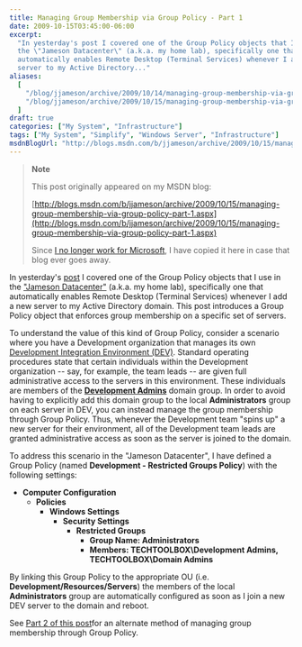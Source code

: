 ```yaml
---
title: Managing Group Membership via Group Policy - Part 1
date: 2009-10-15T03:45:00-06:00
excerpt:
  "In yesterday's post I covered one of the Group Policy objects that I use in
  the \"Jameson Datacenter\" (a.k.a. my home lab), specifically one that
  automatically enables Remote Desktop (Terminal Services) whenever I add a new
  server to my Active Directory..."
aliases:
  [
    "/blog/jjameson/archive/2009/10/14/managing-group-membership-via-group-policy-part-1.aspx",
    "/blog/jjameson/archive/2009/10/15/managing-group-membership-via-group-policy-part-1.aspx",
  ]
draft: true
categories: ["My System", "Infrastructure"]
tags: ["My System", "Simplify", "Windows Server", "Infrastructure"]
msdnBlogUrl: "http://blogs.msdn.com/b/jjameson/archive/2009/10/15/managing-group-membership-via-group-policy-part-1.aspx"
---
```


> **Note**
>
> This post originally appeared on my MSDN blog:
>
> [http://blogs.msdn.com/b/jjameson/archive/2009/10/15/managing-group-membership-via-group-policy-part-1.aspx](http://blogs.msdn.com/b/jjameson/archive/2009/10/15/managing-group-membership-via-group-policy-part-1.aspx)
>
> Since
> [I no longer work for Microsoft](/blog/jjameson/2011/09/02/last-day-with-microsoft),
> I have copied it here in case that blog ever goes away.

In yesterday's
[post](/blog/jjameson/2009/10/14/enabling-remote-desktop-via-group-policy) I
covered one of the Group Policy objects that I use in the
["Jameson Datacenter"](/blog/jjameson/2009/09/14/the-jameson-datacenter) (a.k.a.
my home lab), specifically one that automatically enables Remote Desktop
(Terminal Services) whenever I add a new server to my Active Directory domain.
This post introduces a Group Policy object that enforces group membership on a
specific set of servers.

To understand the value of this kind of Group Policy, consider a scenario where
you have a Development organization that manages its own
[Development Integration Environment (DEV)](/blog/jjameson/2009/09/25/development-and-build-environments).
Standard operating procedures state that certain individuals within the
Development organization -- say, for example, the team leads -- are given full
administrative access to the servers in this environment. These individuals are
members of the
[**Development Admins**](/blog/jjameson/2009/10/02/active-directory-domain-structure-in-the-jameson-datacenter)
domain group. In order to avoid having to explicitly add this domain group to
the local **Administrators** group on each server in DEV, you can instead manage
the group membership through Group Policy. Thus, whenever the Development team
"spins up" a new server for their environment, all of the Development team leads
are granted administrative access as soon as the server is joined to the domain.

To address this scenario in the "Jameson Datacenter", I have defined a Group
Policy (named **Development - Restricted Groups Policy**) with the following
settings:

- **Computer Configuration**
  - **Policies**
    - **Windows Settings**
      - **Security Settings**
        - **Restricted Groups**
          - **Group Name: Administrators**
          - **Members: TECHTOOLBOX\Development Admins, TECHTOOLBOX\Domain
            Admins**

By linking this Group Policy to the appropriate OU (i.e.
**Development/Resources/Servers**) the members of the local **Administrators**
group are automatically configured as soon as I join a new DEV server to the
domain and reboot.

See
[Part 2 of this post](/blog/jjameson/2009/10/15/managing-group-membership-via-group-policy-part-2)for
an alternate method of managing group membership through Group Policy.
